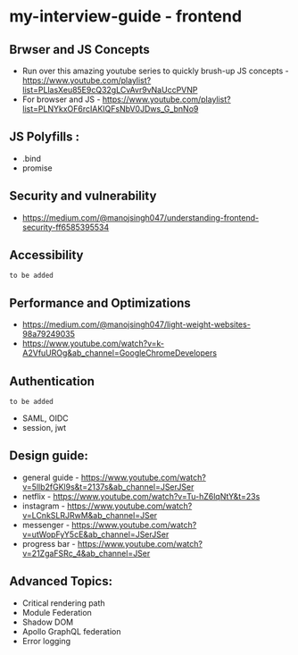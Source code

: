 # my-interview-guide - frontend

## Brwser and JS Concepts
- Run over this amazing youtube series to quickly brush-up JS concepts - https://www.youtube.com/playlist?list=PLlasXeu85E9cQ32gLCvAvr9vNaUccPVNP
- For browser and JS - https://www.youtube.com/playlist?list=PLNYkxOF6rcIAKIQFsNbV0JDws_G_bnNo9

## JS Polyfills :
- .bind
- promise

## Security and vulnerability
- https://medium.com/@manojsingh047/understanding-frontend-security-ff6585395534

## Accessibility
```to be added```

## Performance and Optimizations
- https://medium.com/@manojsingh047/light-weight-websites-98a79249035
- https://www.youtube.com/watch?v=k-A2VfuUROg&ab_channel=GoogleChromeDevelopers

## Authentication
```to be added```
- SAML, OIDC
- session, jwt

## Design guide:
- general guide - https://www.youtube.com/watch?v=5llb2fGKl9s&t=2137s&ab_channel=JSerJSer
- netflix - https://www.youtube.com/watch?v=Tu-hZ6lqNtY&t=23s
- instagram - https://www.youtube.com/watch?v=LCnkSLRJRwM&ab_channel=JSer
- messenger - https://www.youtube.com/watch?v=utWopFyY5cE&ab_channel=JSerJSer
- progress bar - https://www.youtube.com/watch?v=21ZgaFSRc_4&ab_channel=JSer


## Advanced Topics:
- Critical rendering path
- Module Federation
- Shadow DOM
- Apollo GraphQL federation
- Error logging


